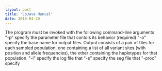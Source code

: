 ```yaml
---
layout: post
title: "CoJava Manual"
date: 2015-04-20
---
```

The program must be invoked with the following command-line arguments
"-p" specify the parameter file that contols its behavior (required)
"-o" specify the base name for output files.  Output consists of a pair of files for each sampled population, one containing a list of all variant sites (with position and allele frequencies), the other containing the haplotypes for that population.
"-l" specify the log file that
"-s" specify the seg file that
"-proc" specify 
